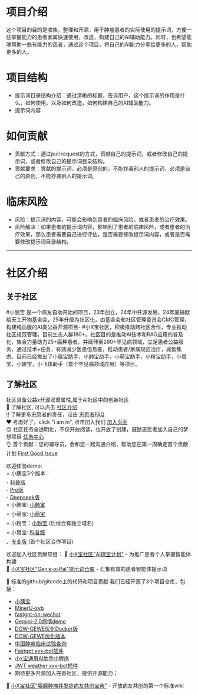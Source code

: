 # 项目介绍
这个项目的目的是收集，整理和开源，用于肿瘤患者的实际使用的提示词，方便一些掌握能力的患者家属快速使用，改造，构建自己的AI辅助能力。同时，也希望能够帮助一些有能力的患者，通过这个项目，将自己的AI能力分享给更多的人，帮助更多的人。

# 项目结构
- 提示词目录结构介绍：通过清晰的标题，告诉用户，这个提示词的作用是什么，如何使用，以及如何改造，如何构建自己的AI辅助能力。
- 提示词内容

# 如何贡献
- 贡献方式：通过pull request的方式，贡献自己的提示词，或者修改自己的提示词，或者修改自己的提示词目录结构。
- 贡献要求：贡献的提示词，必须是原创的，不能抄袭别人的提示词，必须是自己的原创，不能抄袭别人的提示词。

# 临床风险
- 风险：提示词的内容，可能会影响到患者的临床风险，或者患者的治疗效果。
- 风险解决：如果患者的提示词内容，影响到了患者的临床风险，或者患者的治疗效果，那么患者需要自己进行评估，是否需要修改提示词内容，或者是否需要修改提示词目录结构。
---
# 社区介绍

## 关于社区
#小胰宝 是一个病友自助开始的项目，23年创立，24年中开源发展，24年底捐献给天工开物基金会，25年升级为社区化，由基金会和社区管理委员会CMC管理，构建纯血版的AI类公益开源项目- #小X宝社区，积极推动跨社区合作，专业推动社区规范管理，目前生态人群180+。社区目的是推动AI技术和RAG应用的普及化，集合力量助力25+癌种患者，并延伸至280+罕见病领域，立足患者公益服务，通过技术+任务，有效减少医患信息差，推动患者/家属规范治疗，减低焦虑。目前已经推出了小胰宝助手，小肺宝助手，小萌宝助手，小粉宝助手，小胃宝，小妍宝，小飞侠助手（首个罕见病领域应用）等项目。<br>

## 了解社区

社区具备公益x开源双重属性,属于AI社区中的创新社区<br>
👀 了解社区, 可以点击 [社区介绍](https://hi.xiao-x-bao.com.cn) <br>
‼️ 了解更多志愿者的责任，点击 [志愿者FAQ](https://faq.xiao-x-bao.com.cn)<br>
❤️ 考虑好了，click "i am in", 点击加入我们 [加入页面](https://iamin.xiao-x-bao.com.cn)<br>
😊 社区任务全透明化，不仅开放阅读，也开放了创建，鼓励志愿者加入自己的梦想项目 [任务中心](https://task.xiaoyibao.com.cn)<br>
👌 首个贡献：您的辅导员，会和您一起沟通介绍，帮助您在第一周确定首个贡献计划 [First Good Issue](https://myfirst.xiao-x-bao.com.cn)<br>

欢迎体验demo: <br>
⭐️ 小胰宝3个版本：<br> - [科普版](https://chat.xiaoyibao.com.cn)<br>- [Pro版](https://pro.xiaoyibao.com.cn)<br> - [Deepseek版](https://deepseek.xiaoyibao.com.cn)<br>
⭐️ 小肺宝: [小肺宝](https://chat.xiaofeibao.com.cn)<br>
⭐️ 小萌宝: [小萌宝](https://pro.xiaomengbao.cn/)<br>
⭐️ 小粉宝：[小粉宝](https://xfb.xiaoyibao.com.cn) (后续会有独立域名)<br>
⭐️ 小胃宝: [科普版](https://chat.xiaoweibao.com.cn)<br>、[专业版](https://pro.xiaoweibao.com.cn) (首个社区合作项目)<br>

欢迎加入社区贡献项目：
👏 [小X宝社区"AI探宝计划"](https://wiki.xiao-x-bao.com.cn) - 为推广患者个人掌握智能体构建<br>
👏 [小X宝社区"Genie-x-Pal"提示词仓库](https://github.com/PancrePal-xiaoyibao/Genie-X-PAL-prompts-center) - 汇集有效的患者智能体提示词 <br>


👏 标准的github/gitcode上的代码和项目贡献 我们已经开源了3个项目仓库，包括：<br>
- [小胰宝](https://github.com/PancrePal-xiaoyibao/miniapp-uniapp)<br>
- [MinerU-xyb](https://github.com/PancrePal-xiaoyibao/miniapp-uniapp)<br>
- [fastgpt-on-wechat](https://github.com/hanfangyuan4396/fastgpt-on-wechat)<br>
- [Gemini-2.0病情demo](https://github.com/PancrePal-xiaoyibao/gemini2.0-xiaoyibao)<br>
- [DOW-GEWE优化Docker版](https://github.com/PancrePal-xiaoyibao/dow_gewe_optimized_docker)<br>
- [DOW-GEWE优化版本](https://github.com/PancrePal-xiaoyibao/dow-gewe-optimized)<br>
- [中国肿瘤临床试验查询](https://github.com/PancrePal-xiaoyibao/search_china_trials)<br>
- [Fastgpt xxx-bot插件](https://github.com/PancrePal-xiaoyibao/fastgpt_xiaoyibao_xxxbot)<br>
- [小x宝通用AI助手小程序](https://github.com/PancrePal-xiaoyibao/miniapp-uniapp)<br>
- [JWT weather xxx-bot插件](https://github.com/PancrePal-xiaoyibao/xxxbot-GetWeather)<br>
- 期待更多开源加入完善社区，提供开源能力；

👏 [小X宝社区"胰腺肿瘤并发症病友共创宝典"](https://bfz.xiao-x-bao.com.cn) - 开放病友共创的第一个标准wiki<br>
